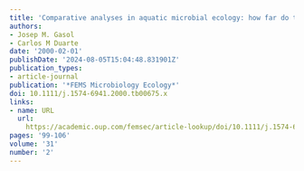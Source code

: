 ```yaml
---
title: 'Comparative analyses in aquatic microbial ecology: how far do they go?'
authors:
- Josep M. Gasol
- Carlos M Duarte
date: '2000-02-01'
publishDate: '2024-08-05T15:04:48.831901Z'
publication_types:
- article-journal
publication: '*FEMS Microbiology Ecology*'
doi: 10.1111/j.1574-6941.2000.tb00675.x
links:
- name: URL
  url: 
    https://academic.oup.com/femsec/article-lookup/doi/10.1111/j.1574-6941.2000.tb00675.x
pages: '99-106'
volume: '31'
number: '2'
---
```

